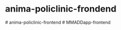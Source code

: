 # anima-policlinic-frondend
#   a n i m a - p o l i c l i n i c - f r o n t e n d  
 #   M M A D D a p p - f r o n t e n d  
 